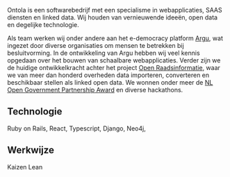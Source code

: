 Ontola is een softwarebedrijf met een specialisme in webapplicaties, SAAS diensten en linked data.
Wij houden van vernieuwende ideeën, open data en degelijke technologie.

Als team werken wij onder andere aan het e-democracy platform [Argu](https://argu.co), wat ingezet door diverse organisaties om mensen te betrekken bij besluitvorming.
In de ontwikkeling van Argu hebben wij veel kennis opgedaan over het bouwen van schaalbare webapplicaties.
Verder zijn we de huidige ontwikkelkracht achter het project [Open Raadsinformatie](https://openraadsinformatie.nl), waar we van meer dan honderd overheden data importeren, converteren en beschikbaar stellen als linked open data.
We wonnen onder meer de [NL Open Government Partnership Award](https://www.open-overheid.nl/open-overheid/argu-winnaar-nederlandse-inzending-ogp-awards/) en diverse hackathons.

## Technologie

Ruby on Rails, React, Typescript, Django, Neo4j,

## Werkwijze

Kaizen
Lean
